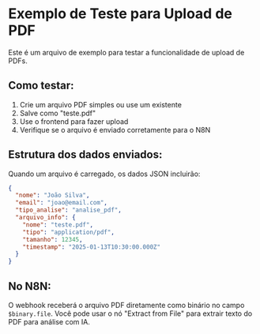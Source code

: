 # Exemplo de Teste para Upload de PDF

Este é um arquivo de exemplo para testar a funcionalidade de upload de PDFs.

## Como testar:

1. Crie um arquivo PDF simples ou use um existente
2. Salve como "teste.pdf"
3. Use o frontend para fazer upload
4. Verifique se o arquivo é enviado corretamente para o N8N

## Estrutura dos dados enviados:

Quando um arquivo é carregado, os dados JSON incluirão:

```json
{
  "nome": "João Silva",
  "email": "joao@email.com",
  "tipo_analise": "analise_pdf",
  "arquivo_info": {
    "nome": "teste.pdf",
    "tipo": "application/pdf",
    "tamanho": 12345,
    "timestamp": "2025-01-13T10:30:00.000Z"
  }
}
```

## No N8N:

O webhook receberá o arquivo PDF diretamente como binário no campo `$binary.file`.
Você pode usar o nó "Extract from File" para extrair texto do PDF para análise com IA.